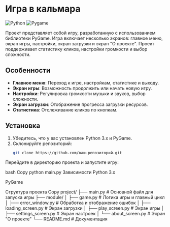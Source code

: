 # Игра в кальмара

![Python](https://img.shields.io/badge/Python-3.x-blue)
![Pygame](https://img.shields.io/badge/Pygame-2.x-green)

Проект представляет собой игру, разработанную с использованием библиотеки PyGame. Игра включает несколько экранов: главное меню, экран игры, настройки, экран загрузки и экран "О проекте". Проект поддерживает статистику кликов, настройки громкости и выбор сложности.

## Особенности

- **Главное меню**: Переход к игре, настройкам, статистике и выходу.
- **Экран игры**: Возможность продолжить или начать новую игру.
- **Настройки**: Регулировка громкости музыки и звуков, выбор сложности.
- **Экран загрузки**: Отображение прогресса загрузки ресурсов.
- **Статистика**: Отслеживание кликов по кнопкам.

## Установка

1. Убедитесь, что у вас установлен Python 3.x и PyGame.
2. Склонируйте репозиторий:
   ```bash
   git clone https://github.com/ваш-репозиторий.git
Перейдите в директорию проекта и запустите игру:

bash
Copy
python main.py
Зависимости
Python 3.x

PyGame

Структура проекта
Copy
project/
├── main.py                # Основной файл для запуска игры
├── module/
│   ├── game.py            # Логика игры и главный цикл
│   ├── error_window.py    # Обработка и отображение ошибок
│   ├── loading_screen.py  # Экран загрузки
│   ├── play_screen.py     # Экран игры
│   ├── settings_screen.py # Экран настроек
│   └── about_screen.py    # Экран "О проекте"
└── README.md              # Документация
